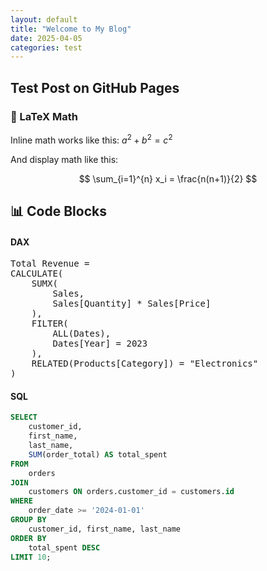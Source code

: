 ```yaml
---
layout: default
title: "Welcome to My Blog"
date: 2025-04-05
categories: test
---
```


## Test Post on GitHub Pages

### 📐 LaTeX Math

Inline math works like this: $a^2 + b^2 = c^2$

And display math like this:

$$
\sum_{i=1}^{n} x_i = \frac{n(n+1)}{2}
$$


## 📊 Code Blocks

#### DAX
<pre class="dax-code">
<span class="plain">Total Revenue = </span>
<span class="function">CALCULATE</span><span class="parenthesis">(</span>
    <span class="function">SUMX</span><span class="parenthesis">(</span>
        <span class="table">Sales</span><span class="parenthesis">,</span>
        <span class="column">Sales[Quantity]</span> <span class="operator">*</span> <span class="column">Sales[Price]</span>
    <span class="parenthesis">)</span><span class="parenthesis">,</span>
    <span class="function">FILTER</span><span class="parenthesis">(</span>
        <span class="function">ALL</span><span class="parenthesis">(</span><span class="table">Dates</span><span class="parenthesis">)</span><span class="parenthesis">,</span>
        <span class="column">Dates[Year]</span> <span class="plain">=</span> <span class="number">2023</span>
    <span class="parenthesis">)</span><span class="parenthesis">,</span>
    <span class="function">RELATED</span><span class="parenthesis">(</span><span class="column">Products[Category]</span><span class="parenthesis">)</span> <span class="plain">=</span> <span class="string">"Electronics"</span>
<span class="parenthesis">)</span>
</pre>

#### SQL
```sql
SELECT
    customer_id,
    first_name,
    last_name,
    SUM(order_total) AS total_spent
FROM
    orders
JOIN
    customers ON orders.customer_id = customers.id
WHERE
    order_date >= '2024-01-01'
GROUP BY
    customer_id, first_name, last_name
ORDER BY
    total_spent DESC
LIMIT 10;
```


